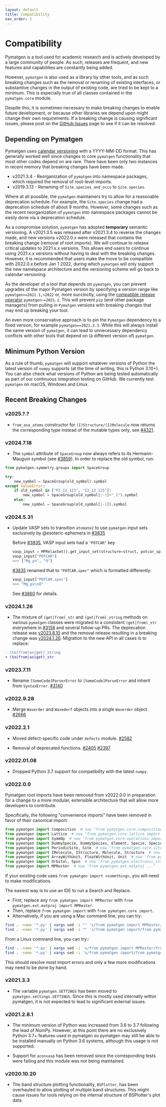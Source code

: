 ```yaml
---
layout: default
title: Compatibility
nav_order: 3
---
```


# Compatibility

Pymatgen is a tool used for academic research and is actively developed by a large community of people. As such, releases are frequent, and new features and capabilities are constantly being added.

However, `pymatgen` is also used as a library by other tools, and as such breaking changes such as the removal or renaming of existing interfaces, or substantive changes in the output of existing code, are tried to be kept to a minimum. This is especially true of all classes contained in the `pymatgen.core` module.

Despite this, it is sometimes necessary to make breaking changes to enable future development, or because other libraries we depend upon might change their own requirements. If a breaking change is causing significant issues, please post on the [GitHub Issues](https://github.com/materialsproject/pymatgen/issues) page to see if it can be resolved.

## Depending on Pymatgen

Pymatgen uses [calendar versioning](http://calver.org) with a YYYY-MM-DD format. This has generally worked well since changes to core `pymatgen` functionality that most other codes depend on are rare. There have been only two instances in recent memory that breaking changes have been made.

* v2021.3.4 - Reorganization of `pymatgen` into namespace packages, which required the removal
  of root-level imports.
* v2019.3.13 - Renaming of `Site.species_and_occu` to `Site.species`.

Where at all possible, the `pymatgen` maintainers try to allow for a reasonable deprecation schedule. For example, the `Site.species` change had a deprecation schedule of about 9 months. However, some changes such as the recent reorganization of `pymatgen` into namespace packages cannot be easily done via a deprecation schedule.

As a compromise solution, `pymatgen` has adopted **temporary** semantic versioning. A v2021.3.5 was released after v2021.3.4 to reverse the changes made, and new versions v2022.0.x were released that contains the breaking change (removal of root imports). We will continue to release critical updates to 2021.x.x versions. This allows end users to continue using 2021.x.x versions without having to deal with the breaking changes. However, it is recommended that users make the move to be compatible with 2022.0.x before Jan 1 2022, during which `pymatgen` will only support the new namespace architecture and the versioning scheme will go back to calendar versioning.

As the developer of a tool that depends on `pymatgen`, you can prevent upgrades of the major Pymatgen version by specifying a version range like `pymatgen>=2021.1,<2022` or, more succinctly, using the [compatible release operator](https://www.python.org/dev/peps/pep-0440/#compatible-release) `pymatgen~=2021.1`. This will prevent `pip` (and other package managers) from pulling in `Pymatgen` versions with breaking changes that may end up breaking your tool.

An even more conservative approach is to pin the `Pymatgen` dependency to a fixed version, for example `pymatgen==2021.3.3`. While this will always install the same version of `pymatgen`, it can lead to unnecessary dependency conflicts with other tools that depend on (a different version of) `pymatgen`.

## Minimum Python Version

As a rule of thumb, `pymatgen` will support whatever versions of Python the latest version of `numpy` supports (at the time of writing, this is Python 3.10+). You can also check what versions of Python are being tested automatically as part of our continuous integration testing on GitHub. We currently test `pymatgen` on macOS, Windows and Linux.

## Recent Breaking Changes

### v2025.?.?

* `from_ase_atoms` constructor for `(I)Structure/(I)Molecule` now returns the corresponding type instead of the mutable types only, see [#4321](https://github.com/materialsproject/pymatgen/pull/4321).

### v2024.7.18

* The `symbol` attribute of `SpaceGroup` now always refers to its Hermann-Mauguin symbol (see [#3859](https://github.com/materialsproject/pymatgen/pull/3859)). In order to replace the old symbol, run:

```py
from pymatgen.symmetry.groups import SpaceGroup

try:
    new_symbol = SpaceGroup(old_symbol).symbol
except ValueError:
    if old_symbol in ["P2_12_121", "I2_12_121"]:
        new_symbol = SpaceGroup(old_symbol[:-1]+"_1").symbol
    else:
        new_symbol = SpaceGroup(old_symbol[:-1]).symbol
```

### v2024.5.31

* Update VASP sets to transition `atomate2` to use `pymatgen` input sets exclusively by @esoteric-ephemera in [#3835](https://github.com/materialsproject/pymatgen/pull/3835)

  Before [#3835](https://github.com/materialsproject/pymatgen/pull/3835), VASP input sets had a `"POTCAR"` key

  ```py
  vasp_input = MPRelaxSet().get_input_set(structure=struct, potcar_spec=True)
  vasp_input["POTCAR"]
  >>> ["Mg_pv", "O"]
  ```

  [#3835](https://github.com/materialsproject/pymatgen/pull/3835) renamed that to `"POTCAR.spec"` which is formatted differently:

  ```py
  vasp_input["POTCAR.spec"]
  >>> "Mg_pv\nO"
  ```

  See [#3860](https://github.com/materialsproject/pymatgen/issues/3860) for details.

### v2024.1.26

* The mixture of `(get|from)_str` and `(get|from)_string` methods on various `pymatgen` classes were migrated to a consistent `(get|from)_str` everywhere in [#3158](https://github.com/materialsproject/pymatgen/pull/3158) and several follow-up PRs. The deprecation release was [v2023.8.10](https://github.com/materialsproject/pymatgen/releases/tag/v2023.8.10) and the removal release resulting in a breaking change was [v2024.1.26](https://github.com/materialsproject/pymatgen/releases/tag/v2024.1.26). Migration to the new API in all cases is to replace:

```diff
- (to|from|as|get)_string
+ (to|from|as|get)_str
```

### v2023.7.11

* Rename `[SomeCode]ParserError` to `[SomeCode]ParseError` and inherit from `SyntaxError`. [#3140](https://github.com/materialsproject/pymatgen/pull/3140)

### v2022.9.28

* Merge `Waverder` and `Wavederf` objects into a single `Waverder` object. [#2666](https://github.com/materialsproject/pymatgen/pull/2666)

### v2022.2.1

* Moved defect-specific code under `defects` module. [#2582](https://github.com/materialsproject/pymatgen/pull/2582)

* Removal of deprecated functions. [#2405](https://github.com/materialsproject/pymatgen/pull/2405) [#2397](https://github.com/materialsproject/pymatgen/pull/2397)

### v2022.01.08

* Dropped Python 3.7 support for compatibility with the latest `numpy`.

### v2022.0.0

Pymatgen root imports have been removed from v2022.0.0 in preparation for a change to a more modular, extensible architecture that will allow more developers to contribute.

Specifically, the following "convenience imports" have been removed in favor of their canonical import:

```python
from pymatgen import Composition  # now "from pymatgen.core.composition import Composition"
from pymatgen import Lattice  # now "from pymatgen.core.lattice import Lattice"
from pymatgen import SymmOp  # now "from pymatgen.core.operations import SymmOp"
from pymatgen import DummySpecie, DummySpecies, Element, Specie, Species  # now "from pymatgen.core.periodic_table ..."
from pymatgen import PeriodicSite, Site  # now "from pymatgen.core.sites ..."
from pymatgen import IMolecule, IStructure, Molecule, Structure  # now "from pymatgen.core.structure ..."
from pymatgen import ArrayWithUnit, FloatWithUnit, Unit  # now "from pymatgen.core.units ..."
from pymatgen import Orbital, Spin  # now "from pymatgen.electronic_structure.core ..."
from pymatgen import MPRester  # now "from pymatgen.ext.matproj ..."
```

If your existing code uses `from pymatgen import <something>`, you will need to make
modifications.

The easiest way is to use an IDE to run a Search and Replace.
- First, replace any `from pymatgen import MPRester` with `from pymatgen.ext.matproj import MPRester`.
- Then, replace `from pymatgen import` with `from pymatgen.core import`.
- Alternatively, if you are using a Mac command line, you can try:

```bash
find . -name '*.py' | xargs sed -i "" 's/from pymatgen import MPRester/from pymatgen.ext.matproj import MPRester/g'
find . -name '*.py' | xargs sed -i "" 's/from pymatgen import/from pymatgen.core import/g'
```

From a Linux command line, you can try::

```bash
find . -name '*.py' | xargs sed -i 's/from pymatgen import MPRester/from pymatgen.ext.matproj import MPRester/g'
find . -name '*.py' | xargs sed -i 's/from pymatgen import/from pymatgen.core import/g'
```

This should resolve most import errors and only a few more modifications may need to be done by hand.

### v2021.3.3

* The variable `pymatgen.SETTINGS` has been moved to `pymatgen.settings.SETTINGS`. Since this is mostly used internally within pymatgen, it is not expected to lead to significant external issues.

### v2021.2.8.1

* The minimum version of Python was increased from 3.6 to 3.7 following the lead of NumPy. However, at this point there are no exclusively Python 3.7+ features used in pymatgen so pymatgen may still be able to be installed manually on Python 3.6 systems, although this usage is not supported.

* Support for `aconvasp` has been removed since the corresponding tests were failing and this module was not being maintained.

### v2020.10.20

* The band structure plotting functionality, `BSPlotter`, has been overhauled to allow plotting of multiple band structures. This might cause issues for tools relying on the internal structure of BSPlotter's plot data.
